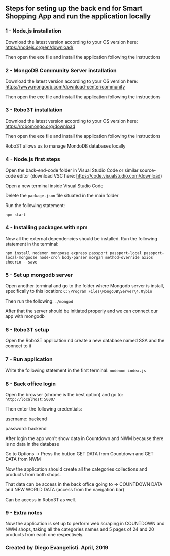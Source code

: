 ## Steps for seting up the back end for Smart Shopping App and run the application locally

### 1 - Node.js installation

Download the latest version according to your OS version here: https://nodejs.org/en/download/

Then open the exe file and install the application following the instructions

### 2 - MongoDB Community Server installation

Download the latest version according to your OS version here: https://www.mongodb.com/download-center/community

Then open the exe file and install the application following the instructions

### 3 - Robo3T installation

Download the latest version according to your OS version here: https://robomongo.org/download

Then open the exe file and install the application following the instructions

Robo3T allows us to manage MondoDB databases locally


### 4 - Node.js first steps

Open the back-end-code folder in Visual Studio Code or similar source-code editor (download VSC here: https://code.visualstudio.com/download)

Open a new terminal inside Visual Studio Code

Delete the ``package.json`` file situated in the main folder

Run the following statement:

`` npm start ``


### 4 - Installing packages with npm

Now all the external dependencies should be installed. Run the following statement in the terminal:

``npm install nodemon mongoose express passport passport-local passport-local-mongoose node-cron body-parser morgan method-override axios cheerio --save``

### 5 - Set up mongodb server

Open another terminal and go to the folder where Mongodb server is install, specifically to this location:
``C:\Program Files\MongoDB\Server\4.0\bin``

Then run the following: ``./mongod``

After that the server should be initiated properly and we can connect our app with mongodb

### 6 - Robo3T setup

Open the Robo3T application nd create a new database named SSA and the connect to it


### 7 - Run application

Write the following statement in the first terminal:
``nodemon index.js``


### 8 - Back office login

Open the browser (chrome is the best option) and go to: 
``http://localhost:5000/``

Then enter the following credentials:

username: backend

password: backend

After login the app won't show data in Countdown and NWM because there is no data in the database

Go to Options -> Press the button GET DATA from Countdown and GET DATA from NWM

Now the application should create all the categories collections and products from both shops.

That data can be access in the back office going to -> COUNTDOWN DATA and NEW WORLD DATA (access from the navigation bar)

Can be access in Robo3T as well.

### 9 - Extra notes

Now the application is set up to perform web scraping in COUNTDOWN and NWM shops, taking all the categories names and 5 pages of 24 and 20 products from each one respectively.

### Created by Diego Evangelisti. April, 2019
